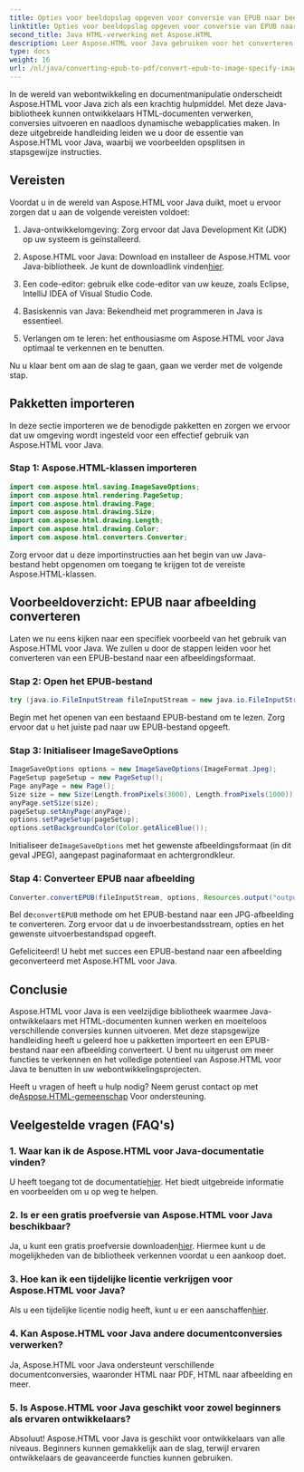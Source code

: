 ```yaml
---
title: Opties voor beeldopslag opgeven voor conversie van EPUB naar beeld
linktitle: Opties voor beeldopslag opgeven voor conversie van EPUB naar beeld
second_title: Java HTML-verwerking met Aspose.HTML
description: Leer Aspose.HTML voor Java gebruiken voor het converteren van EPUB naar afbeeldingen en meer. Ontdek onze stapsgewijze handleiding. #JavaDevelopment #WebDevelopment #DocumentConversion
type: docs
weight: 16
url: /nl/java/converting-epub-to-pdf/convert-epub-to-image-specify-image-save-options/
---
```


In de wereld van webontwikkeling en documentmanipulatie onderscheidt Aspose.HTML voor Java zich als een krachtig hulpmiddel. Met deze Java-bibliotheek kunnen ontwikkelaars HTML-documenten verwerken, conversies uitvoeren en naadloos dynamische webapplicaties maken. In deze uitgebreide handleiding leiden we u door de essentie van Aspose.HTML voor Java, waarbij we voorbeelden opsplitsen in stapsgewijze instructies.

## Vereisten

Voordat u in de wereld van Aspose.HTML voor Java duikt, moet u ervoor zorgen dat u aan de volgende vereisten voldoet:

1. Java-ontwikkelomgeving: Zorg ervoor dat Java Development Kit (JDK) op uw systeem is geïnstalleerd.

2. Aspose.HTML voor Java: Download en installeer de Aspose.HTML voor Java-bibliotheek. Je kunt de downloadlink vinden[hier](https://releases.aspose.com/html/java/).

3. Een code-editor: gebruik elke code-editor van uw keuze, zoals Eclipse, IntelliJ IDEA of Visual Studio Code.

4. Basiskennis van Java: Bekendheid met programmeren in Java is essentieel.

5. Verlangen om te leren: het enthousiasme om Aspose.HTML voor Java optimaal te verkennen en te benutten.

Nu u klaar bent om aan de slag te gaan, gaan we verder met de volgende stap.

## Pakketten importeren

In deze sectie importeren we de benodigde pakketten en zorgen we ervoor dat uw omgeving wordt ingesteld voor een effectief gebruik van Aspose.HTML voor Java. 

### Stap 1: Aspose.HTML-klassen importeren

```java
import com.aspose.html.saving.ImageSaveOptions;
import com.aspose.html.rendering.PageSetup;
import com.aspose.html.drawing.Page;
import com.aspose.html.drawing.Size;
import com.aspose.html.drawing.Length;
import com.aspose.html.drawing.Color;
import com.aspose.html.converters.Converter;
```

Zorg ervoor dat u deze importinstructies aan het begin van uw Java-bestand hebt opgenomen om toegang te krijgen tot de vereiste Aspose.HTML-klassen.

## Voorbeeldoverzicht: EPUB naar afbeelding converteren

Laten we nu eens kijken naar een specifiek voorbeeld van het gebruik van Aspose.HTML voor Java. We zullen u door de stappen leiden voor het converteren van een EPUB-bestand naar een afbeeldingsformaat.

### Stap 2: Open het EPUB-bestand

```java
try (java.io.FileInputStream fileInputStream = new java.io.FileInputStream(Resources.input("input.epub"))) {
```

Begin met het openen van een bestaand EPUB-bestand om te lezen. Zorg ervoor dat u het juiste pad naar uw EPUB-bestand opgeeft.

### Stap 3: Initialiseer ImageSaveOptions

```java
ImageSaveOptions options = new ImageSaveOptions(ImageFormat.Jpeg);
PageSetup pageSetup = new PageSetup();
Page anyPage = new Page();
Size size = new Size(Length.fromPixels(3000), Length.fromPixels(1000));
anyPage.setSize(size);
pageSetup.setAnyPage(anyPage);
options.setPageSetup(pageSetup);
options.setBackgroundColor(Color.getAliceBlue());
```

 Initialiseer de`ImageSaveOptions` met het gewenste afbeeldingsformaat (in dit geval JPEG), aangepast paginaformaat en achtergrondkleur.

### Stap 4: Converteer EPUB naar afbeelding

```java
Converter.convertEPUB(fileInputStream, options, Resources.output("output.jpg"));
```

 Bel de`convertEPUB` methode om het EPUB-bestand naar een JPG-afbeelding te converteren. Zorg ervoor dat u de invoerbestandsstream, opties en het gewenste uitvoerbestandspad opgeeft.

Gefeliciteerd! U hebt met succes een EPUB-bestand naar een afbeelding geconverteerd met Aspose.HTML voor Java.

## Conclusie

Aspose.HTML voor Java is een veelzijdige bibliotheek waarmee Java-ontwikkelaars met HTML-documenten kunnen werken en moeiteloos verschillende conversies kunnen uitvoeren. Met deze stapsgewijze handleiding heeft u geleerd hoe u pakketten importeert en een EPUB-bestand naar een afbeelding converteert. U bent nu uitgerust om meer functies te verkennen en het volledige potentieel van Aspose.HTML voor Java te benutten in uw webontwikkelingsprojecten.

 Heeft u vragen of heeft u hulp nodig? Neem gerust contact op met de[Aspose.HTML-gemeenschap](https://forum.aspose.com/) Voor ondersteuning.

## Veelgestelde vragen (FAQ's)

### 1. Waar kan ik de Aspose.HTML voor Java-documentatie vinden?

 U heeft toegang tot de documentatie[hier](https://reference.aspose.com/html/java/). Het biedt uitgebreide informatie en voorbeelden om u op weg te helpen.

### 2. Is er een gratis proefversie van Aspose.HTML voor Java beschikbaar?

 Ja, u kunt een gratis proefversie downloaden[hier](https://releases.aspose.com/). Hiermee kunt u de mogelijkheden van de bibliotheek verkennen voordat u een aankoop doet.

### 3. Hoe kan ik een tijdelijke licentie verkrijgen voor Aspose.HTML voor Java?

 Als u een tijdelijke licentie nodig heeft, kunt u er een aanschaffen[hier](https://purchase.aspose.com/temporary-license/).

### 4. Kan Aspose.HTML voor Java andere documentconversies verwerken?

Ja, Aspose.HTML voor Java ondersteunt verschillende documentconversies, waaronder HTML naar PDF, HTML naar afbeelding en meer.

### 5. Is Aspose.HTML voor Java geschikt voor zowel beginners als ervaren ontwikkelaars?

Absoluut! Aspose.HTML voor Java is geschikt voor ontwikkelaars van alle niveaus. Beginners kunnen gemakkelijk aan de slag, terwijl ervaren ontwikkelaars de geavanceerde functies kunnen gebruiken.